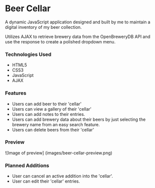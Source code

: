 # Beer Cellar

A dynamic JavaScript application designed and built by me to maintain a digital inventory of my beer collection.

Utilizes AJAX to retrieve brewery data from the OpenBreweryDB API and use the response to create a polished dropdown menu.

### Technologies Used
* HTML5
* CSS3
* JavaScript
* AJAX

### Features
* Users can add beer to their 'cellar'
* Users can view a gallery of their 'cellar'
* Users can add notes to their entries.
* Users can add brewery data about their beers by just selecting the brewery name from an easy search feature.
* Users can delete beers from their 'cellar'

### Preview
![Image of preview]
(images/beer-cellar-preview.png)
### Planned Additions
* User can cancel an active addition into the 'cellar'.
* User can edit their 'cellar' entries.
